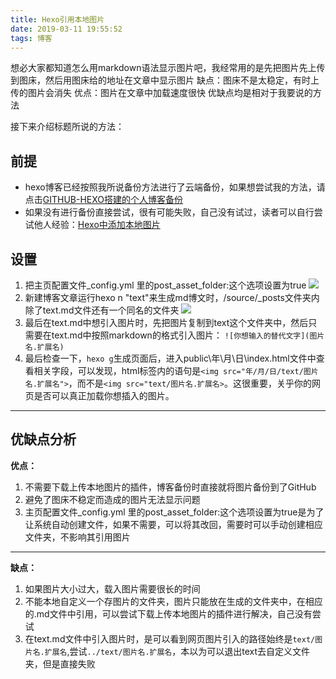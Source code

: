 ```yaml
---
title: Hexo引用本地图片
date: 2019-03-11 19:55:52
tags: 博客
---
```

想必大家都知道怎么用markdown语法显示图片吧，我经常用的是先把图片先上传到图床，然后用图床给的地址在文章中显示图片
缺点：图床不是太稳定，有时上传的图片会消失
优点：图片在文章中加载速度很快
优缺点均是相对于我要说的方法
<!--more-->
接下来介绍标题所说的方法：
## 前提
- hexo博客已经按照我所说备份方法进行了云端备份，如果想尝试我的方法，请点击[GITHUB-HEXO搭建的个人博客备份](https://akbcd.github.io/2019/01/15/GITHUB-HEXO搭建的个人博客备份/)
- 如果没有进行备份直接尝试，很有可能失败，自己没有试过，读者可以自行尝试他人经验：[Hexo中添加本地图片](https://www.cnblogs.com/codehome/p/8428738.html)
## 设置
1.  把主页配置文件_config.yml 里的post_asset_folder:这个选项设置为true
![](http://wx3.sinaimg.cn/mw690/0060lm7Tly1g0z4derc84j30ks0ab75z.jpg)
2. 新建博客文章运行hexo n "text"来生成md博文时，/source/_posts文件夹内除了text.md文件还有一个同名的文件夹
![](http://wx2.sinaimg.cn/mw690/0060lm7Tly1g0z4lvjw8lj30a003rq2w.jpg)
3. 最后在text.md中想引入图片时，先把图片复制到text这个文件夹中，然后只需要在text.md中按照markdown的格式引入图片：
`![你想输入的替代文字](图片名.扩展名)`
4.  最后检查一下，`hexo g`生成页面后，进入public\年\月\日\index.html文件中查看相关字段，可以发现，html标签内的语句是`<img src="年/月/日/text/图片名.扩展名">`，而不是`<img src="text/图片名.扩展名>`。这很重要，关乎你的网页是否可以真正加载你想插入的图片。
---
## 优缺点分析
**优点：**
1. 不需要下载上传本地图片的插件，博客备份时直接就将图片备份到了GitHub
2. 避免了图床不稳定而造成的图片无法显示问题
3. 主页配置文件_config.yml 里的post_asset_folder:这个选项设置为true是为了让系统自动创建文件，如果不需要，可以将其改回，需要时可以手动创建相应文件夹，不影响其引用图片
---
**缺点：**
1. 如果图片大小过大，载入图片需要很长的时间
2. 不能本地自定义一个存图片的文件夹，图片只能放在生成的文件夹中，在相应的.md文件中引用，可以尝试下载上传本地图片的插件进行解决，自己没有尝试
3. 在text.md文件中引入图片时，是可以看到网页图片引入的路径始终是`text/图片名.扩展名`,尝试`../text/图片名.扩展名`，本以为可以退出text去自定义文件夹，但是直接失败